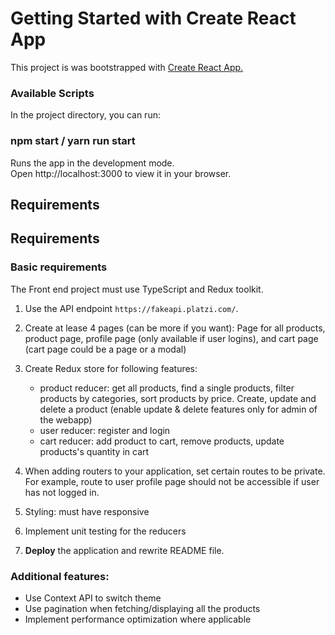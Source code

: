 # Getting Started with Create React App

This project is was bootstrapped with
[Create React App.](https://steady-pasca-b7d483.netlify.app/)

### Available Scripts
In the project directory, you can run:

### npm start / yarn run start
Runs the app in the development mode.<br>
Open http://localhost:3000 to view it in your browser.

## Requirements
## Requirements

### Basic requirements

The Front end project must use TypeScript and Redux toolkit.

1. Use the API endpoint `https://fakeapi.platzi.com/`.

2. Create at lease 4 pages (can be more if you want): Page for all products, product page, profile page (only available if user logins), and cart page (cart page could be a page or a modal)

3. Create Redux store for following features:

   - product reducer: get all products, find a single products, filter products by categories, sort products by price. Create, update and delete a product (enable update & delete features only for admin of the webapp)
   - user reducer: register and login
   - cart reducer: add product to cart, remove products, update products's quantity in cart

4. When adding routers to your application, set certain routes to be private. For example, route to user profile page should not be accessible if user has not logged in.

5. Styling: must have responsive

6. Implement unit testing for the reducers

7. **Deploy** the application and rewrite README file.

### Additional features:

- Use Context API to switch theme
- Use pagination when fetching/displaying all the products
- Implement performance optimization where applicable

